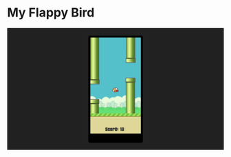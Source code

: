 # My Flappy Bird

<a href="https://gabrielgustavoms.github.io/myflappybird/" target="_blank">
  <img src="./thumb.jpg" />
</a>
